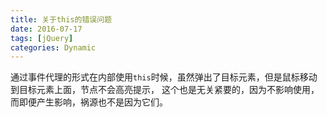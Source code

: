 ```yaml
---
title: 关于this的错误问题
date: 2016-07-17
tags: [jQuery]
categories: Dynamic
---
```


通过事件代理的形式在内部使用`this`时候，虽然弹出了目标元素，但是鼠标移动到目标元素上面，节点不会高亮提示，
这个也是无关紧要的，因为不影响使用，而即便产生影响，祸源也不是因为它们。